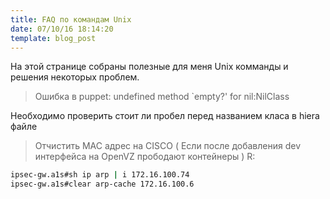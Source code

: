 ```yaml
---
title: FAQ по командам Unix
date: 07/10/16 18:14:20
template: blog_post
---
```


На этой странице собраны полезные для меня Unix комманды и решения некоторых проблем.


> Ошибка в puppet:  undefined method `empty?' for nil:NilClass

Необходимо проверить  стоит ли пробел перед названием клаcа в hiera файле

> Отчистить MAC адрес на CISCO ( Если после добавления dev интерфейса на OpenVZ прободают контейнеры )
R:
```sh
ipsec-gw.a1s#sh ip arp | i 172.16.100.74
ipsec-gw.a1s#clear arp-cache 172.16.100.6
```


